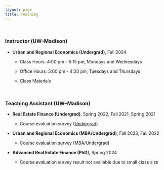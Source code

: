 ```yaml
---
layout: page
title: Teaching
---
```



<br/> 

### Instructor (UW&ndash;Madison)

 - **Urban and Regional Economics (Undergrad)**, Fall 2024

   - Class Hours: 4:00 pm - 5:15 pm, Mondays and Wednesdays
 
   - Office Hours: 3:00 pm - 4:30 pm, Tuesdays and Thursdays

   - [Class Materials](https://heejin-yoon.github.io/teaching/RE420/)


<br/> 

### Teaching Assistant (UW&ndash;Madison)

- **Real Estate Finance (Undergrad)**, Spring 2022, Fall 2021, Spring 2021

   - Course evaluation survey ([Undergrad](https://uwmadison.box.com/s/ap2fhvvxfo5rxzp84zpgwpnytxeox0rm))

 - **Urban and Regional Economics (MBA/Undergrad)**, Fall 2023, Fall 2022
 
   - Course evaluation survey ([MBA](https://uwmadison.box.com/s/lf7g5ywmon0cjzivtb5kklf94nn3a8kw)/[Undergrad](https://uwmadison.box.com/s/bmmq8xfpmnzj9gkyeir3jmrgc8v3ond5))

- **Advanced Real Estate Finance (PhD)**, Spring 2024

   - Course evaluation survey result not available due to small class size
 

<br/>

<!--- ### Teaching Assistant (KAIST College of Business)
 
 - **Corporate Valuation (MBA)**, Fall 2019
--->

